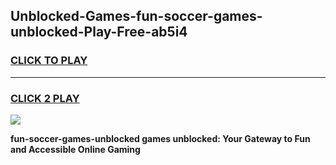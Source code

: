 
## Unblocked-Games-fun-soccer-games-unblocked-Play-Free-ab5i4
<h3>
<a href="https://premium76.site?title=fun-soccer-games-unblocked&ref=22A">CLICK TO PLAY</a></h3>
<hr>

<h3>
<a href="https://premium76.site?title=fun-soccer-games-unblocked&ref=22A">CLICK 2 PLAY</a>
  
</h3>

<a href="https://premium76.site?title=fun-soccer-games-unblocked&ref=22A"><img src="https://clearcache.store/games.png"></a>


**fun-soccer-games-unblocked games unblocked: Your Gateway to Fun and Accessible Online Gaming**
